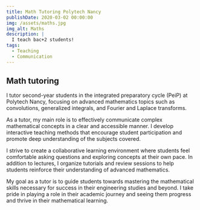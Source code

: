 ```yaml
---
title: Math Tutoring Polytech Nancy
publishDate: 2020-03-02 00:00:00
img: /assets/maths.jpg
img_alt: Maths
description: |
  I teach bac+2 students!
tags:
  - Teaching
  - Communication
---
```

## Math tutoring
I tutor second-year students in the integrated preparatory cycle (PeiP) at Polytech Nancy, focusing on advanced mathematics topics such as convolutions, generalized integrals, and Fourier and Laplace transforms.

As a tutor, my main role is to effectively communicate complex mathematical concepts in a clear and accessible manner. I develop interactive teaching methods that encourage student participation and promote deep understanding of the subjects covered.

I strive to create a collaborative learning environment where students feel comfortable asking questions and exploring concepts at their own pace. In addition to lectures, I organize tutorials and review sessions to help students reinforce their understanding of advanced mathematics.

My goal as a tutor is to guide students towards mastering the mathematical skills necessary for success in their engineering studies and beyond. I take pride in playing a role in their academic journey and seeing them progress and thrive in their mathematical learning.